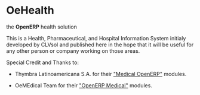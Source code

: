OeHealth
========

the **OpenERP** health solution

This is a Health, Pharmaceutical, and Hospital Information System initialy developed by CLVsol and published here in the hope that it will be useful for any other person or company working on those areas.


Special Credit and Thanks to:

- Thymbra Latinoamericana S.A. for their ["Medical OpenERP"](https://code.launchpad.net/~medical-openerp/medical-openerp) modules. 

- OeMEdical Team for their ["OpenERP Medical"](https://launchpad.net/oemedical) modules.

